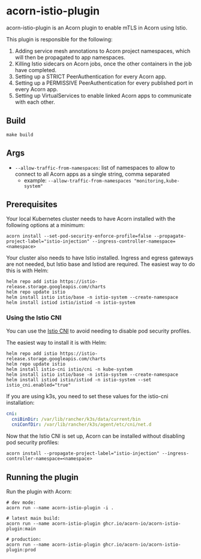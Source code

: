 # acorn-istio-plugin

acorn-istio-plugin is an Acorn plugin to enable mTLS in Acorn using Istio.

This plugin is responsible for the following:

1. Adding service mesh annotations to Acorn project namespaces, which will then be propagated to app namespaces.
1. Killing Istio sidecars on Acorn jobs, once the other containers in the job have completed.
1. Setting up a STRICT PeerAuthentication for every Acorn app.
1. Setting up a PERMISSIVE PeerAuthentication for every published port in every Acorn app.
1. Setting up VirtualServices to enable linked Acorn apps to communicate with each other.

## Build

```shell
make build
```

## Args

- `--allow-traffic-from-namespaces`: list of namespaces to allow to connect to all Acorn apps as a single string, comma separated
  - example: `--allow-traffic-from-namespaces "monitoring,kube-system"`

## Prerequisites

Your local Kubernetes cluster needs to have Acorn installed with the following options at a minimum:

```shell
acorn install --set-pod-security-enforce-profile=false --propagate-project-label="istio-injection" --ingress-controller-namespace=<namespace>
```

Your cluster also needs to have Istio installed. Ingress and egress gateways are not needed, but Istio base and Istiod are required. The easiest way to do this is with Helm:

```shell
helm repo add istio https://istio-release.storage.googleapis.com/charts
helm repo update istio
helm install istio istio/base -n istio-system --create-namespace
helm install istiod istio/istiod -n istio-system
```

### Using the Istio CNI

You can use the [Istio CNI](https://istio.io/latest/docs/setup/additional-setup/cni/) to avoid needing to disable pod security profiles.

The easiest way to install it is with Helm:

```shell
helm repo add istio https://istio-release.storage.googleapis.com/charts
helm repo update istio
helm install istio-cni istio/cni -n kube-system
helm install istio istio/base -n istio-system --create-namespace
helm install istiod istio/istiod -n istio-system --set istio_cni.enabled="true"
```

If you are using k3s, you need to set these values for the istio-cni installation:

```yaml
cni:
  cniBinDir: /var/lib/rancher/k3s/data/current/bin
  cniConfDir: /var/lib/rancher/k3s/agent/etc/cni/net.d
```

Now that the Istio CNI is set up, Acorn can be installed without disabling pod security profiles:

```shell
acorn install --propagate-project-label="istio-injection" --ingress-controller-namespace=<namespace>
```

## Running the plugin

Run the plugin with Acorn:

```shell
# dev mode:
acorn run --name acorn-istio-plugin -i .

# latest main build:
acorn run --name acorn-istio-plugin ghcr.io/acorn-io/acorn-istio-plugin:main

# production:
acorn run --name acorn-istio-plugin ghcr.io/acorn-io/acorn-istio-plugin:prod
```
